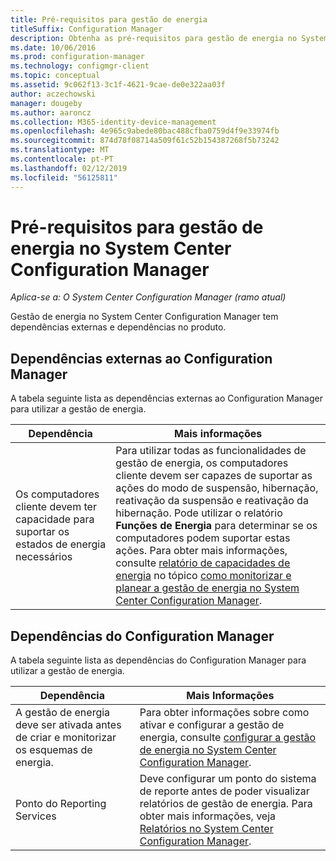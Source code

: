 ```yaml
---
title: Pré-requisitos para gestão de energia
titleSuffix: Configuration Manager
description: Obtenha as pré-requisitos para gestão de energia no System Center Configuration Manager.
ms.date: 10/06/2016
ms.prod: configuration-manager
ms.technology: configmgr-client
ms.topic: conceptual
ms.assetid: 9c062f13-3c1f-4621-9cae-de0e322aa03f
author: aczechowski
manager: dougeby
ms.author: aaroncz
ms.collection: M365-identity-device-management
ms.openlocfilehash: 4e965c9abede80bac488cfba0759d4f9e33974fb
ms.sourcegitcommit: 874d78f08714a509f61c52b154387268f5b73242
ms.translationtype: MT
ms.contentlocale: pt-PT
ms.lasthandoff: 02/12/2019
ms.locfileid: "56125811"
---
```

# <a name="prerequisites-for-power-management-in-system-center-configuration-manager"></a>Pré-requisitos para gestão de energia no System Center Configuration Manager

*Aplica-se a: O System Center Configuration Manager (ramo atual)*

Gestão de energia no System Center Configuration Manager tem dependências externas e dependências no produto.  

## <a name="dependencies-external-to-configuration-manager"></a>Dependências externas ao Configuration Manager  
 A tabela seguinte lista as dependências externas ao Configuration Manager para utilizar a gestão de energia.  

|Dependência|Mais informações|  
|----------------|----------------------|  
|Os computadores cliente devem ter capacidade para suportar os estados de energia necessários|Para utilizar todas as funcionalidades de gestão de energia, os computadores cliente devem ser capazes de suportar as ações do modo de suspensão, hibernação, reativação da suspensão e reativação da hibernação. Pode utilizar o relatório **Funções de Energia** para determinar se os computadores podem suportar estas ações. Para obter mais informações, consulte [relatório de capacidades de energia](../../../../core/clients/manage/power/monitor-and-plan-for-power-management.md#BKMK_Capabilites) no tópico [como monitorizar e planear a gestão de energia no System Center Configuration Manager](../../../../core/clients/manage/power/monitor-and-plan-for-power-management.md).|  

## <a name="configuration-manager-dependencies"></a>Dependências do Configuration Manager  
 A tabela seguinte lista as dependências do Configuration Manager para utilizar a gestão de energia.  

|Dependência|Mais Informações|  
|----------------|----------------------|  
|A gestão de energia deve ser ativada antes de criar e monitorizar os esquemas de energia.|Para obter informações sobre como ativar e configurar a gestão de energia, consulte [configurar a gestão de energia no System Center Configuration Manager](../../../../core/clients/manage/power/configuring-power-management.md).|  
|Ponto do Reporting Services|Deve configurar um ponto do sistema de reporte antes de poder visualizar relatórios de gestão de energia. Para obter mais informações, veja [Relatórios no System Center Configuration Manager](../../../../core/servers/manage/reporting.md).|  
